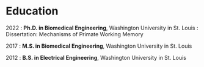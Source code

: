 # Education

2022
: **Ph.D. in Biomedical Engineering**, Washington University in St. Louis
: Dissertation: Mechanisms of Primate Working Memory

2017
: **M.S. in Biomedical Engineering**, Washington University in St. Louis

2012
: **B.S. in Electrical Engineering**, Washington University in St. Louis
